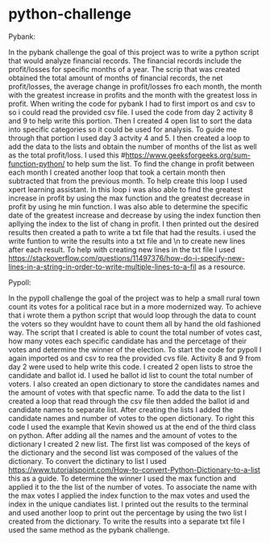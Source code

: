 # python-challenge
 
Pybank:


In the pybank challenge the goal of this project was to write a python script that would analyze financial records. The financial records include the profit/losses for specific months of a year. The scrip that was created obtained the total amount of months of financial records, the net profit/losses, the average change in profit/losses fro each month, the month with the  greatest increase in profits and the month with the greatest loss in profit.
When writing the code for pybank I had to first import os and csv to so i could read the provided csv file. I used the code from day 2 activity 8 and 9 to help write this portion. Then I created 4 open list to sort the data into specific categories so it could be used for analysis. To guide me through that portion I used day 3 actvity 4 and 5. I then created a loop to add the data to the lists and obtain the number of months of the list as well as the total profit/loss. I used this #https://www.geeksforgeeks.org/sum-function-python/ to help sum the list. To find the change in profit between each month I created another loop that took a certain month then subtracted that from the previous month. To help create this loop I used xpert learning assistant. In this loop i was also able to find the greatest increase in profit by using the max function and the greatest decrease in profit by using he min function. I was also able to determine the specific date of the greatest increase and decrease by using the index function then apllying the index to the list of chang in profit. I then printed out the desired results then created a path to write a txt file that had the results. i used the write funtion to write the results into a txt file and \n to create new lines after each result. To help with creating new lines in the txt file I used https://stackoverflow.com/questions/11497376/how-do-i-specify-new-lines-in-a-string-in-order-to-write-multiple-lines-to-a-fil as a resource. 



Pypoll:

In the pypoll challenge the goal of the project was to help a small rural town count its votes for a political race but in a more modernized way. To achieve that i wrote them a python script that would loop through the data to count the voters so they wouldnt have to count them all by hand the old fashioned way. The script that I created is able to count the total number of votes cast, how many votes each specific candidate has and the percetage of their votes and determine the winner of the election.
To start the code for pypoll I again imported os and csv to rea the provided cvs file. Activity 8 and 9 from day 2 were used to help write this code. I created 2 open lists to stroe the candidate and ballot id. I used he ballot id list to count the total number of voters. I also created an open dictionary to store the candidates names and the amount of votes with that specfic name. To add the data to the list I created a loop that read through the csv file then added the ballot id and candidate names to separate list. After creating the lists I added the candidate names and number of votes to the open dictionary. To right this code I used the example that Kevin showed us at the end of the third class on python. After adding all the names and the amount of votes to the dictionary I created 2 new list. The first list was composed of the keys of the dictionary and the second list was composed of the values of the dictionary. To convert the dictinary to list I used https://www.tutorialspoint.com/How-to-convert-Python-Dictionary-to-a-list this as a guide. To determine the winner I used the max function and applied it to the the list of the number of votes. To associate the name with the max votes I applied the index function to the max votes and used the index in the unique candiates list. I printed out the results to the terminal and used another loop to print out the percentage by using the two list I created from the dictionary. To write the results into a separate txt file I used the same method as the pybank challenge. 
